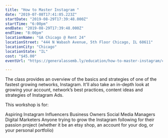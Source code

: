 ```yaml
---
title: "How to Master Instagram "
date: "2019-07-08T17:41:05.223Z"
startDate: "2019-08-29T17:39:48.000Z"
startTime: "6:00pm"
endDate: "2019-08-29T17:39:48.000Z"
endTime: "8:00pm"
locationName: "GA Chicago @ Rent 24"
locationStreet: "444 N Wabash Avenue, 5th Floor Chicago, IL 60611"
locationCity: "Chicago"
locationState: "IL"
cost: "$45.00"
eventUrl: "https://generalassemb.ly/education/how-to-master-instagram/chicago/78465"

---
```


The class provides an overview of the basics and strategies of one of the fastest growing networks, Instagram. It'll also take an in-depth look at growing your account, network’s best practices, content ideas and strategies of Instagram Ads.

This workshop is for:

Aspiring Instagram Influencers
Business Owners
Social Media Managers
Digital Marketers
Anyone trying to grow the Instagram following for their passion project (whether it be an etsy shop, an account for your dog, or your personal portfolio)


